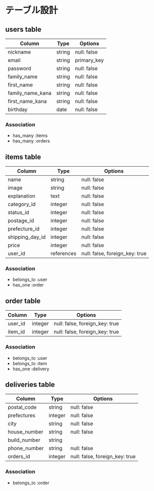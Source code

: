 # テーブル設計

## users table

| Column             | Type                | Options                   |
|--------------------|---------------------|---------------------------|
| nickname           | string              | null: false               |
| email              | string              | primary_key               |
| password           | string              | null: false               |
| family_name        | string              | null: false               |
| first_name         | string              | null: false               |
| family_name_kana   | string              | null: false               |
| first_name_kana    | string              | null: false               |
| birthday           | date                | null: false               |

### Association

- has_many :items
- has_many :orders


## items table

| Column               | Type        | Options                        |
|----------------------|-------------|--------------------------------|
| name                 | string      | null: false                    |
| image                | string      | null: false                    |
| explanation          | text        | null: false                    |
| category_id          | integer     | null: false                    |
| status_id            | integer     | null: false                    |
| postage_id           | integer     | null: false                    |
| prefecture_id        | integer     | null: false                    |
| shipping_day_id      | integer     | null: false                    |
| price                | integer     | null: false                    |
| user_id              | references  | null: false, foreign_key: true |

### Association

- belongs_to :user
- has_one :order


## order table

| Column      | Type       | Options                        |
|-------------|------------|--------------------------------|
| user_id     | integer    | null: false, foreign_key: true |
| item_id     | integer    | null: false, foreign_key: true |

### Association

- belongs_to :user
- belongs_to :item
- has_one :delivery


## deliveries table

| Column          | Type             | Options                         |
|-----------------|------------------|---------------------------------|
| postal_code     | string           | null: false                     |
| prefectures     | integer          | null: false                     |
| city            | string           | null: false                     |
| house_number    | string           | null: false                     |
| build_number    | string           |                                 |
| phone_number    | string           | null: false                     |
| orders_id       | integer          | null: false, foreign_key: true  |

### Association

- belongs_to :order